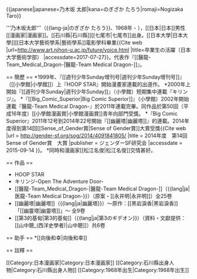 {{japanese|japanese=乃木坂 太郎|kana=のぎざか たろう|romaji=Nogizaka Taro}}

'''乃木坂太郎'''（{{lang-ja|のぎざか たろう}}、1968年 - ），[[日本|日本]]男性[[漫画家|漫画家]]。[[石川縣|石川縣]][[七尾市|七尾市]]出身。[[日本大學|日本大學]][[日本大学藝術學系|藝術學系]]電影學科畢業<ref>{{Cite web |url=http://www.art.nihon-u.ac.jp/future/voice.html |title=卒業生の活躍（日本大学藝術学部） |accessdate=2017-07-27}}</ref>。代表作『[[醫龍-Team_Medical_Dragon-|醫龍-Team Medical Dragon-]]』。

== 簡歷 ==
*1999年、『[[週刊少年Sunday增刊号|週刊少年Sunday增刊号]]』（[[小學館|小學館]]）上『HOOP STAR』開始漫畫家連載的出道作。
*2000年上開始『[[週刊少年Sunday|週刊少年Sunday]]』（小學館）短期集中連載『キリンジ』。
*『[[Big_Comic_Superior|Big Comic Superior]]』（小學館）2002年開始連載『醫龍-Team Medical Dragon-』於2011年連載完畢。同作品於第50回（平成16年度）[[小學館漫画賞|小學館漫画賞]]青年向部門受獎。
*『Big Comic Superior』2011年12号到2014年22号開始『[[幽麗塔|幽麗塔]]』的連載。2014年度得到第14回[[Sense_of_Gender賞|Sense of Gender賞]]大賞受獎<ref>{{Cite web |url = http://gender-sf.org/sog/2014/4091841805/ |title = 2014年度　第14回Sense of Gender賞　大賞 |publisher = ジェンダーSF研究会 |accessdate = 2015-09-14 }}</ref>。
*同時和漫画家[[松江名俊|松江名俊]]交情甚好。

== 作品 ==
* HOOP STAR
* キリンジ-Open The Adventure Door-
* [[醫龍-Team_Medical_Dragon-|醫龍-Team Medical Dragon-]]（{{lang|ja|医龍-Team Medical Dragon-}}）（原案・[[永井明|永井明]]）全25卷
* [[幽麗塔|幽麗塔]]（{{lang|ja|幽麗塔}}）〜原作：[[黑岩淚香|黑岩淚香]]「[[幽靈塔|幽靈塔]]」〜 全9卷
* [[第3的基甸|第3的基甸]]（{{lang|ja|第3のギデオン}}）（資料・文獻提供：[[山中聰_(西洋史學者)|山中聰]]<!--東京理科大学講師-->）共6卷

== 助手 ==
*[[向後和幸|向後和幸]]

== 註釋 ==

[[Category:日本漫画家|Category:日本漫画家]]
[[Category:石川縣出身人物|Category:石川縣出身人物]]
[[Category:1968年出生|Category:1968年出生]]